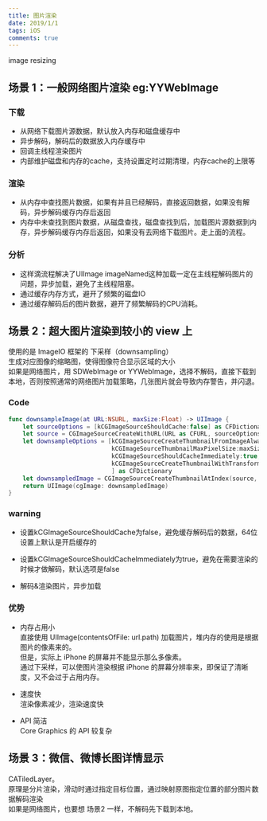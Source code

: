 ```yaml
---
title: 图片渲染
date: 2019/1/1
tags: iOS
comments: true
---
```


image resizing
<!--more-->

## 场景 1：一般网络图片渲染 eg:YYWebImage

### 下载

* 从网络下载图片源数据，默认放入内存和磁盘缓存中
* 异步解码，解码后的数据放入内存缓存中
* 回调主线程渲染图片
* 内部维护磁盘和内存的cache，支持设置定时过期清理，内存cache的上限等

### 渲染

* 从内存中查找图片数据，如果有并且已经解码，直接返回数据，如果没有解码，异步解码缓存内存后返回
* 内存中未查找到图片数据，从磁盘查找，磁盘查找到后，加载图片源数据到内存，异步解码缓存内存后返回，如果没有去网络下载图片。走上面的流程。

### 分析

* 这样滴流程解决了UIImage imageNamed这种加载一定在主线程解码图片的问题，异步加载，避免了主线程阻塞。
* 通过缓存内存方式，避开了频繁的磁盘IO
* 通过缓存解码后的图片数据，避开了频繁解码的CPU消耗。

## 场景 2：超大图片渲染到较小的 view 上

使用的是 ImageIO 框架的 下采样（downsampling）  
生成对应图像的缩略图，使得图像符合显示区域的大小  
如果是网络图片，用 SDWebImage or YYWebImage，选择不解码，直接下载到本地，否则按照通常的网络图片加载策略，几张图片就会导致内存警告，并闪退。  

### Code

```Swift
func downsampleImage(at URL:NSURL, maxSize:Float) -> UIImage {
    let sourceOptions = [kCGImageSourceShouldCache:false] as CFDictionary
    let source = CGImageSourceCreateWithURL(URL as CFURL, sourceOptions)!
    let downsampleOptions = [kCGImageSourceCreateThumbnailFromImageAlways:true,
                             kCGImageSourceThumbnailMaxPixelSize:maxSize
                             kCGImageSourceShouldCacheImmediately:true,
                             kCGImageSourceCreateThumbnailWithTransform:true,
                             ] as CFDictionary
    let downsampledImage = CGImageSourceCreateThumbnailAtIndex(source, 0, downsampleOptions)!
    return UIImage(cgImage: downsampledImage)
}
```

### warning

* 设置kCGImageSourceShouldCache为false，避免缓存解码后的数据，64位设置上默认是开启缓存的

* 设置kCGImageSourceShouldCacheImmediately为true，避免在需要渲染的时候才做解码，默认选项是false

* 解码&渲染图片，异步加载

### 优势

* 内存占用小  
直接使用 UIImage(contentsOfFile: url.path) 加载图片，堆内存的使用是根据图片的像素来的。  
但是，实际上 iPhone 的屏幕并不能显示那么多像素。  
通过下采样，可以使图片渲染根据 iPhone 的屏幕分辨率来，即保证了清晰度，又不会过于占用内存。  

* 速度快  
渲染像素减少，渲染速度快  

* API 简洁  
Core Graphics 的 API 较复杂

## 场景 3：微信、微博长图详情显示

CATiledLayer。  
原理是分片渲染，滑动时通过指定目标位置，通过映射原图指定位置的部分图片数据解码渲染  
如果是网络图片，也要想 场景2 一样，不解码先下载到本地。  
